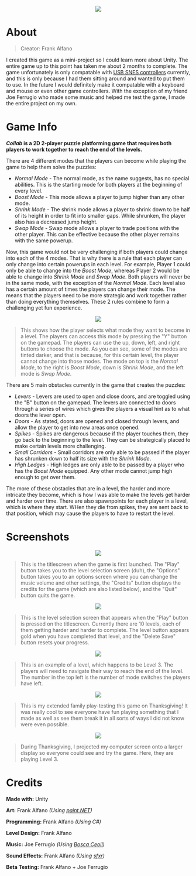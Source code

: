 <p align="center">
  <img src="https://github.com/Quasake/Collab/blob/master/Pictures/title.png">
</p>

# About
> Creator: Frank Alfano

I created this game as a mini-project so I could learn more about Unity. The entire game up to this point has taken me about 2 months to complete. The game unfortunately is only compatable with [USB SNES controllers](https://www.walmart.com/ip/2-Pack-Classic-SNES-USB-Controller-Gamepad-iNNEXT-USB-PC-Wired-Game-Controller-Joysticks-for-Windows-PC-MAC-Linux-Retro-Pie/123050310?wmlspartner=wlpa&selectedSellerId=13020&adid=22222222227307607253&wl0=&wl1=g&wl2=c&wl3=381293052190&wl4=pla-814971603516&wl5=9003709&wl6=&wl7=&wl8=&wl9=pla&wl10=120820835&wl11=online&wl12=123050310&veh=sem&gclid=CjwKCAiA5o3vBRBUEiwA9PVzaqzJxkd57LYSh2J-_ZOTjUHsD1hpYGpB9p98-Vmw1OxfHorRrKI5RRoC0IkQAvD_BwE "2 Pack Classic SNES USB Controller Gamepad") currently, and this is only because I had them sitting around and wanted to put them to use. In the future I would definitely make it compatable with a keyboard and mouse or even other game controllers. With the exception of my friend Joe Ferrugio who made some music and helped me test the game, I made the entire project on my own.

# Game Info
***Collab* is a 2D 2-player puzzle platforming game that requires both players to work together to reach the end of the levels.**

There are 4 different modes that the players can become while playing the game to help them solve the puzzles:

- *Normal Mode* - The normal mode, as the name suggests, has no special abilities. This is the starting mode for both players at the beginning of every level.
- *Boost Mode* - This mode allows a player to jump higher than any other mode.
- *Shrink Mode* - The shrink mode allows a player to shrink down to be half of its height in order to fit into smaller gaps. While shrunken, the player also has a decreased jump height.
- *Swap Mode* - Swap mode allows a player to trade positions with the other player. This can be effective because the other player remains with the same powerup.

Now, this game would not be very challenging if both players could change into each of the 4 modes. That is why there is a rule that each player can only change into certain powerups in each level. For example, Player 1 could only be able to change into the *Boost Mode*, whereas Player 2 would be able to change into *Shrink Mode* and *Swap Mode*. Both players will never be in the same mode, with the exception of the *Normal Mode*. Each level also has a certain amount of times the players can change their mode. The means that the players need to be more strategic and work together rather than doing everything themselves. These 2 rules combine to form a challenging yet fun experience.

<p align="center">
  <img src="https://github.com/Quasake/Collab/blob/master/Pictures/modeselectmenu.png">
</p>

> This shows how the player selects what mode they want to become in a level. The players can access this mode by pressing the "Y" button on the gamepad. The players can use the up, down, left, and right buttons to choose the mode. As you can see, some of the modes are tinted darker, and that is because, for this certain level, the player cannot change into those modes. The mode on top is the *Normal Mode*, to the right is *Boost Mode*, down is *Shrink Mode*, and the left mode is *Swap Mode*.

There are 5 main obstacles currently in the game that creates the puzzles: 

- *Levers* - Levers are used to open and close doors, and are toggled using the "B" button on the gamepad. The levers are connected to doors through a series of wires which gives the players a visual hint as to what doors the lever open.
- *Doors* - As stated, doors are opened and closed through levers, and allow the player to get into new areas once opened.
- *Spikes* - Spikes are dangerous because if the player touches them, they go back to the beginning to the level. They can be strategically placed to make certain levels more challenging.
- *Small Corridors* - Small corridors are only able to be passed if the player has shrunken down to half its size with the *Shrink Mode*.
- *High Ledges* - High ledges are only able to be passed by a player who has the *Boost Mode* equipped. Any other mode cannot jump high enough to get over them.

The more of these obstacles that are in a level, the harder and more intricate they become, which is how I was able to make the levels get harder and harder over time. There are also spawnpoints for each player in a level, which is where they start. WHen they die from spikes, they are sent back to that position, which may cause the players to have to restart the level.

# Screenshots
<p align="center">
  <img src="https://github.com/Quasake/Collab/blob/master/Pictures/titlescreen.png">
</p>

> This is the titlescreen when the game is first launched. The "Play" button takes you to the level selection screen (duh), the "Options" button takes you to an options screen where you can change the music volume and other settings, the "Credits" button displays the credits for the game (which are also listed below), and the "Quit" button quits the game.

<p align="center">
  <img src="https://github.com/Quasake/Collab/blob/master/Pictures/levelselectmenu.png">
</p>

> This is the level selection screen that appears when the "Play" button is pressed on the titlescreen. Currently there are 10 levels, each of them getting harder and harder to complete. The level button appears gold when you have completed that level, and the "Delete Save" button resets your progress.

<p align="center">
  <img src="https://github.com/Quasake/Collab/blob/master/Pictures/level3ingame.png">
</p>

> This is an example of a level, which happens to be Level 3. The players will need to navigate their way to reach the end of the level. The number in the top left is the number of mode switches the players have left.

<p align="center">
  <img src="https://github.com/Quasake/Collab/blob/master/Pictures/20191128_180835.jpg">
</p>

> This is my extended family play-testing this game on Thanksgiving! It was really cool to see everyone have fun playing something that I made as well as see them break it in all sorts of ways I did not know were even possible.

<p align="center">
  <img src="https://github.com/Quasake/Collab/blob/master/Pictures/unnamed.jpg">
</p>

> During Thanksgiving, I projected my computer screen onto a larger display so everyone could see and try the game. Here, they are playing Level 3.

# Credits
**Made with:** Unity

**Art:** Frank Alfano *(Using [paint.NET](https://www.getpaint.net/download.html "paint.NET Website"))*

**Programming:** Frank Alfano *(Using C#)*

**Level Design:** Frank Alfano

**Music:** Joe Ferrugio *(Using [Bosca Ceoil](https://boscaceoil.net/ "Bosca Ceoil Website"))*

**Sound Effects:** Frank Alfano *(Using [sfxr](http://www.drpetter.se/project_sfxr.html "sfxr Website"))*

**Beta Testing:** Frank Alfano + Joe Ferrugio
